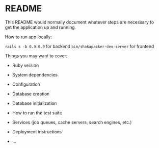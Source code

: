 # README

This README would normally document whatever steps are necessary to get the
application up and running.

How to run app locally:

`rails s -b 0.0.0.0` for backend
`bin/shakapacker-dev-server` for frontend

Things you may want to cover:

* Ruby version

* System dependencies

* Configuration

* Database creation

* Database initialization

* How to run the test suite

* Services (job queues, cache servers, search engines, etc.)

* Deployment instructions

* ...
